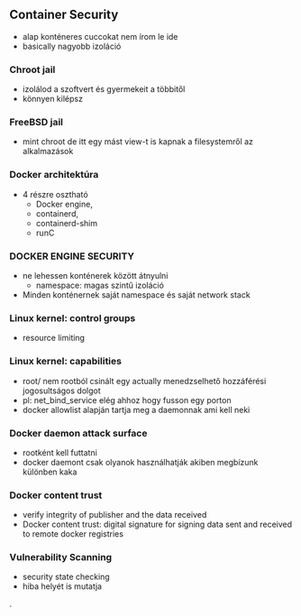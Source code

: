 ## Container Security
+ alap konténeres cuccokat nem írom le ide
+ basically nagyobb izoláció

### Chroot jail
+ izolálod a szoftvert és gyermekeit a többitől
+ könnyen kilépsz

### FreeBSD jail
+ mint chroot de itt egy mást view-t is kapnak a filesystemről az alkalmazások


### Docker architektúra
+ 4 részre osztható
  + Docker engine,
  + containerd,
  + containerd-shim
  + runC


### DOCKER ENGINE SECURITY
+ ne lehessen konténerek között átnyulni
  + namespace: magas szintű izoláció
+ Minden konténernek saját namespace és saját network stack


### Linux kernel: control groups
+ resource limiting

### Linux kernel: capabilities
+ root/ nem rootból csinált egy actually menedzselhető hozzáférési jogosultságos dolgot
+ pl: net_bind_service elég ahhoz hogy fusson egy porton
+ docker allowlist alapján tartja meg a daemonnak ami kell neki



### Docker daemon attack surface
+ rootként kell futtatni
+ docker daemont csak olyanok használhatják akiben megbízunk különben kaka

### Docker content trust
+ verify integrity of publisher and the data received
+ Docker content trust: digital signature for signing data sent and received to remote docker registries

### Vulnerability Scanning
+ security state checking
+ hiba helyét is mutatja


















.
